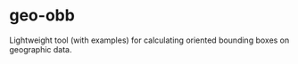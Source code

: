 # geo-obb
Lightweight tool (with examples) for calculating oriented bounding boxes on geographic data.
